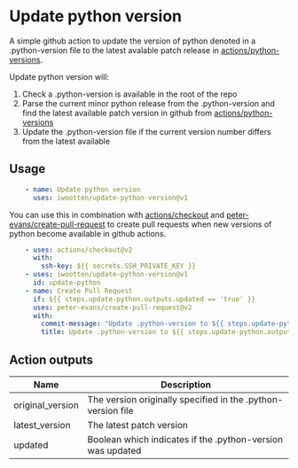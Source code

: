 # Update python version

A simple github action to update the version of python denoted in a .python-version file to the latest avalable patch release in [actions/python-versions](https://raw.githubusercontent.com/actions/python-versions/master/versions-manifest.json). 

Update python version will:

1. Check a .python-version is available in the root of the repo
2. Parse the current minor python release from the .python-version and find the latest available patch version in github from [actions/python-versions](https://raw.githubusercontent.com/actions/python-versions/master/versions-manifest.json)
3. Update the .python-version file if the current version number differs from the latest available

## Usage

```yml
    - name: Update python version
      uses: iwootten/update-python-version@v1
```

You can use this in combination with [actions/checkout](https://github.com/peter-evans/create-pull-request) and [peter-evans/create-pull-request](https://github.com/peter-evans/create-pull-request)  to create pull requests when new versions of python become available in github actions.

```yml
    - uses: actions/checkout@v2
      with:
        ssh-key: ${{ secrets.SSH_PRIVATE_KEY }}
    - uses: iwootten/update-python-version@v1
      id: update-python
    - name: Create Pull Request
      if: ${{ steps.update-python.outputs.updated == 'true' }}
      uses: peter-evans/create-pull-request@v2
      with: 
        commit-message: "Update .python-version to ${{ steps.update-python.outputs.latest-version }}"
        title: Update .python-version to ${{ steps.update-python.outputs.latest-version }}
```

## Action outputs

| Name | Description |
|------|-------------|
| original_version | The version originally specified in the .python-version file |
| latest_version | The latest patch version |
| updated | Boolean which indicates if the .python-version was updated